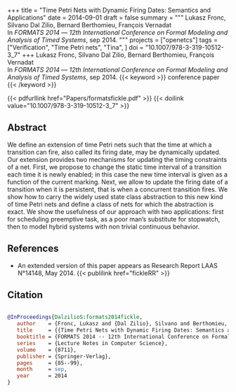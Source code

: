 +++
title = "Time Petri Nets with Dynamic Firing Dates: Semantics and Applications"
date = 2014-09-01
draft = false
summary = """
Lukasz Fronc, Silvano Dal Zilio, Bernard Berthomieu, François Vernadat <br />
In _FORMATS 2014_ — _12th International Conference on Formal Modeling and Analysis of Timed Systems_, sep 2014.
"""
projects = ["openetcs"]
tags = ["Verification", "Time Petri nets", "Tina", ]
doi = "10.1007/978-3-319-10512-3_7"
+++
Lukasz Fronc, Silvano Dal Zilio, Bernard Berthomieu, François Vernadat <br />
In _FORMATS 2014_ — _12th International Conference on Formal Modeling and Analysis of Timed Systems_, sep 2014.
{{< keyword >}} conference paper {{< /keyword >}}


{{< pdfurllink href="Papers/formatsfickle.pdf" >}}
{{< doilink value="10.1007/978-3-319-10512-3_7" >}}

## Abstract
We define an extension of time Petri nets such that the time at which a transition can
        fire, also called its firing date, may be dynamically updated. Our extension provides two
        mechanisms for updating the timing constraints of a net. First, we propose to change the
        static time interval of a transition each time it is newly enabled; in this case the new
        time interval is given as a function of the current marking. Next, we allow to update the
        firing date of a transition when it is persistent, that is when a concurrent transition
        fires. We show how to carry the widely used state class abstraction to this new kind of time
        Petri nets and define a class of nets for which the abstraction is exact. We show the
        usefulness of our approach with two applications: first for scheduling preemptive task, as a
        poor man’s substitute for stopwatch, then to model hybrid systems with non trivial
        continuous behavior.


## References
 * An extended version of this paper appears as
      Research Report LAAS N°14148, May 2014.
{{< publilink href="fickleRR" >}}




## Citation

```bibtex

@InProceedings{DalzilioS:formats2014fickle,
   author    = {Fronc, Lukasz and {Dal Zilio}, Silvano and Berthomieu, Bernard and Vernadat, François},
   title     = {{Time Petri Nets with Dynamic Firing Dates: Semantics and Applications}},
   booktitle = {FORMATS 2014 -- 12th International Conference on Formal Modeling and Analysis of Timed Systems},
   series    = {Lecture Notes in Computer Science},
   volume    = {8711},
   publisher = {Springer-Verlag},
   pages     = {85--99},
   month     = sep, 
   year      = 2014
}

````
